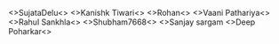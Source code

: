 <>SujataDelu<>
<>Kanishk Tiwari<> 
<>Rohan<> 
<>Vaani Pathariya<>
<>Rahul Sankhla<>
<>Shubham7668<>
<>Sanjay sargam 
<>Deep Poharkar<>
